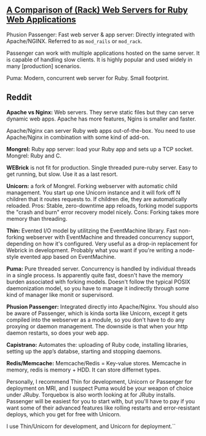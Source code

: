 ## [A Comparison of (Rack) Web Servers for Ruby Web Applications](https://www.digitalocean.com/community/articles/a-comparison-of-rack-web-servers-for-ruby-web-applications)

Phusion Passenger: Fast web server & app server: Directly integrated with Apache/NGINX. Referred to as `mod_rails` or `mod_rack`.

Passenger can work with multiple applications hosted on the same server. It is capable of handling slow clients. It is highly popular and used widely in many [production] scenarios.

Puma: Modern, concurrent web server for Ruby. Small footprint.

## Reddit

__Apache vs Nginx:__ Web servers. They serve static files but they can serve dynamic web apps. Apache has more features, Ngins is smaller and faster.

Apache/Nginx can server Ruby web apps out-of-the-box. You need to use Apache/Nginx in combination with some kind of add-on.

__Mongrel:__ Ruby app server: load your Ruby app and sets up a TCP socket. Mongrel: Ruby and C.

__WEBrick__ is not fit for production. Single threaded pure-ruby server. Easy to get running, but slow. Use it as a last resort.

__Unicorn:__ a fork of Mongrel. Forking webserver with automatic child management. You start up one Unicorn instance and it will fork off N children that it routes requests to. If children die, they are automatically reloaded. Pros: Stable, zero-downtime app reloads, forking model supports the "crash and burn" error recovery model nicely. Cons: Forking takes more memory than threading.

__Thin:__ Evented I/O model by utilitzing the EventMachine library. Fast non-forking webserver with EventMachine and threaded concurrency support, depending on how it's configured. Very useful as a drop-in replacement for Webrick in development. Probably what you want if you're writing a node-style evented app based on EventMachine.

__Puma:__ Pure threaded server. Concurrency is handled by individual threads in a single process. Is apparently quite fast, doesn't have the memory burden associated with forking models. Doesn't follow the typical POSIX daemonization model, so you have to manage it indirectly through some kind of manager like monit or supervisord.

__Phusion Passenger:__ Integrated directly into Apache/Nginx. You should also be aware of Passenger, which is kinda sorta like Unicorn, except it gets compiled into the webserver as a module, so you don't have to do any proxying or daemon management. The downside is that when your http daemon restarts, so does your web app.

__Capistrano:__ Automates the: uploading of Ruby code, installing libraries, setting up the app’s databse, starting and stopping daemons.
 
__Redis/Memcache:__ Memcache/Redis = Key-value stores. Memcache in memory, redis is memory + HDD. It can store differnet types.

Personally, I recommend Thin for development, Unicorn or Passenger for deployment on MRI, and I suspect Puma would be your weapon of choice under JRuby. Torquebox is also worth looking at for JRuby installs. Passenger will be easiest for you to start with, but you'll have to pay if you want some of their advanced features like rolling restarts and error-resistant deploys, which you get for free with Unicorn.

I use Thin/Unicorn for development, and Unicorn for deployment.``